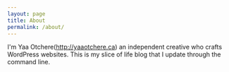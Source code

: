 ```yaml
---
layout: page
title: About
permalink: /about/
---
```


I'm Yaa Otchere(http://yaaotchere.ca) an independent creative who crafts WordPress websites. This is my slice of life blog that I update through the command line.
